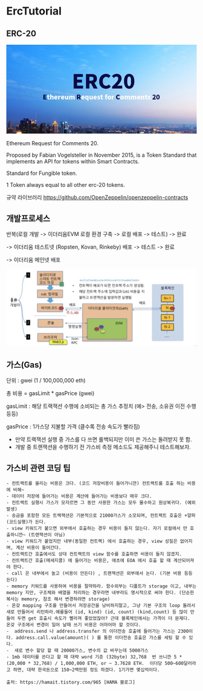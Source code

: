 # ErcTutorial

## ERC-20

![alt Erc20](https://github.com/kangkkang/ErcTutorial/blob/main/erc20-1.jpeg)

Ethereum Request for Comments 20. 

Proposed by Fabian Vogelsteller in November 2015, is a Token Standard that implements an API for tokens within Smart Contracts.

Standard for Fungible token.

1 Token always equal to all other erc-20 tokens.

규약 라이브러리
https://github.com/OpenZeppelin/openzeppelin-contracts


## 개발프로세스

반복(로컬 개발 -> 이더리움EVM 로컬 환경 구축 -> 로컬 배포 -> 테스트) -> 완료

-> 이더리움 테스트넷 (Ropsten, Kovan, Rinkeby) 배포 -> 테스트 -> 완료

-> 이더리움 메인넷 배포

![alt Erc20-dev](https://github.com/kangkkang/ErcTutorial/blob/main/erc20-2.jpeg)

## 가스(Gas)

단위 : gwei (1 / 100,000,000 eth)

총 비용 = gasLimit * gasPrice (gwei)

gasLimit : 해당 트랙잭션 수행에 소비되는 총 가스 추정치 (예> 전송, 소유권 이전 수행 등등)

gasPrice : 1가스당 지불할 가격 (클수록 전송 속도가 빨라짐)

* 만약 트랙잭션 실행 중 가스를 다 쓰면 롤백되지만 이미 쓴 가스는 돌려받지 못 함.
* 개발 중 트랜잭션을 수행하기 전 가스비 측정 메소드도 제공해주니 테스트해보자.

## 가스비 관련 코딩 팁
```
- 컨트랙트를 올리는 비용은 크다. (코드 저장비용이 들어가니깐) 컨트랙트를 호출 하는 비용에 비해~ 
- 데이터 저장에 들어가는 비용은 계산에 들어가는 비용보다 매우 크다.
- 컨트랙트 실행시 가스가 모자르면 그 동안 사용한 가스는 모두 몰수하고 원상복귀다. (예외 발생) 
- 송금을 포함한 모든 트랙잭션은 기본적으로 21000가스가 소모되며, 컨트랙트 호출은 +알파(코드실행)가 든다.
- view 키워드가 붙으면 외부에서 호출하는 경우 비용이 들지 않는다. 자기 로컬에서 만 호출하니깐~ (트랜잭션이 아님)
- view 키워드가 붙었지만 내부(동일한 컨트랙) 에서 호출하는 경우, view 성질은 없어지며, 계산 비용이 들어간다. 
- 컨트랙트간 호출에서도 상대 컨트랙트의 view 함수를 호출하면 비용이 들지 않겠지. 
- 컨트랙트간 호출(메세지콜) 에 들어가는 비용은, 애초에 EOA 에서 호출 할 때 계산되어져야 한다.
- call 은 내부에서 놀고 (비용이 안든다) , 트랜잭션은 외부에서 논다. (기본 비용 등등 든다) 
- memory 키워드를 사용하여 비용을 절약하라. 함수외부는 디폴트가 storage 이고, 내부는 memory 지만, 구조체와 배열을 처리하는 경우라면 내부라도 명시적으로 써야 한다. (단순한 복사는 memory, 참조 해서 변경하려면 storage)
- 온갖 mapping 구조를 만들어서 저장공간을 낭비하지말고, 그냥 기본 구조의 loop 돌려서 새로 만들어서 리턴하라.예를들어 (id, kind) (id, count) (kind,count) 등 많이 만들어 두면 get 호출시 속도가 빨라져 좋았었잖아? 근데 블록체인에서는 가격이 더 문제다. 온갖 구조에서 변경이 일어 날때 쓰기 비용은 어마어마 할 것이다. 
-  address.send 나 address.transfer 의 이더전송 호출에 들어가는 가스는 2300이다. address.call.value(amount)( ) 를 통한 이더전송 호출은 가스를 세팅 할 수 있다. 
-  새로 변수 할당 할 때 20000가스, 변수의 값 바꾸는데 5000가스 
- 1mb 데이터를 쓴다고 할 때 대략 word 기준 (32byte) 32,768  번 쓰니깐 5 * (20,000 * 32,768) / 1,000,000 ETH, or ~ 3.7628 ETH.  이더당 500~600달러라고 하면, 대략 한국돈으로 150~2백만원 정도 하겠다. 1기가면 몇십억이다. 

출처: https://hamait.tistory.com/965 [HAMA 블로그]
```
